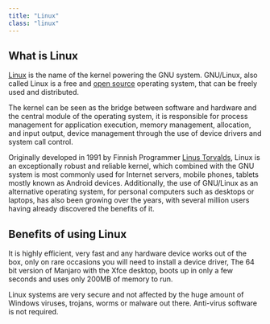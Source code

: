 ```yaml
---
title: "Linux"
class: "linux"
---
```

## What is Linux

[Linux](https://en.wikipedia.org/wiki/Linux) is the name of the kernel powering the GNU system. GNU/Linux, also called Linux is a free and [open source](https://en.wikipedia.org/wiki/Open-source_software) operating system, that can be freely used and distributed. 

The kernel can be seen as the bridge between software and hardware and the central module of the operating system, it is responsible for process management for application execution, memory management, allocation, and input output, device management through the use of device drivers and system call control.

Originally developed in 1991 by Finnish Programmer [Linus Torvalds](https://en.wikipedia.org/wiki/Linus_Torvalds), Linux is an exceptionally robust and reliable kernel, which combined with the GNU system is most commonly used for Internet servers, mobile phones, tablets mostly known as Android devices. Additionally, the use of GNU/Linux as an alternative operating system, for personal computers such as desktops or laptops, has also been growing over the years, with several million users having already discovered the benefits of it.

## Benefits of using Linux

It is highly efficient, very fast and any hardware device works out of the box, only on rare occasions you will need to install a device driver, The 64 bit version of Manjaro with the Xfce desktop, boots up in only a few seconds and uses only 200MB of memory to run.

Linux systems are very secure and not affected by the huge amount of Windows viruses, trojans, worms or malware out there. Anti-virus software is not required.



